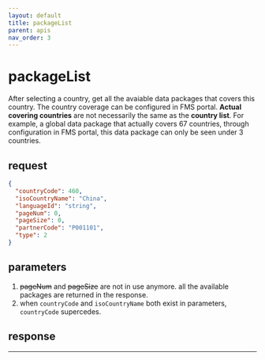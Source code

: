```yaml
---
layout: default
title: packageList
parent: apis
nav_order: 3
---
```


# packageList

After selecting a country, get all the avaiable data packages that covers this country. The country coverage can be configured in FMS portal.
**Actual covering countries** are not necessarily the same as the **country list**. For example, a global data package that actually covers 67 countries, through configuration in FMS portal, this data package can only be seen under 3 countries.

## request

```json
{
  "countryCode": 460,
  "isoCountryName": "China",
  "languageId": "string",
  "pageNum": 0,
  "pageSize": 0,
  "partnerCode": "P001101",
  "type": 2
}
```

## parameters

1. ~~pageNum~~ and ~~pageSize~~ are not in use anymore. all the available packages are returned in the response.
2. when `countryCode` and `isoCountryName` both exist in parameters, `countryCode` supercedes.



## response


---
